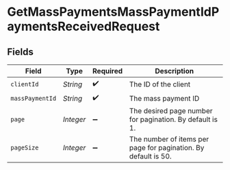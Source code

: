 # GetMassPaymentsMassPaymentIdPaymentsReceivedRequest


## Fields

| Field                                                          | Type                                                           | Required                                                       | Description                                                    |
| -------------------------------------------------------------- | -------------------------------------------------------------- | -------------------------------------------------------------- | -------------------------------------------------------------- |
| `clientId`                                                     | *String*                                                       | :heavy_check_mark:                                             | The ID of the client                                           |
| `massPaymentId`                                                | *String*                                                       | :heavy_check_mark:                                             | The mass payment ID                                            |
| `page`                                                         | *Integer*                                                      | :heavy_minus_sign:                                             | The desired page number for pagination. By default is 1.       |
| `pageSize`                                                     | *Integer*                                                      | :heavy_minus_sign:                                             | The number of items per page for pagination. By default is 50. |